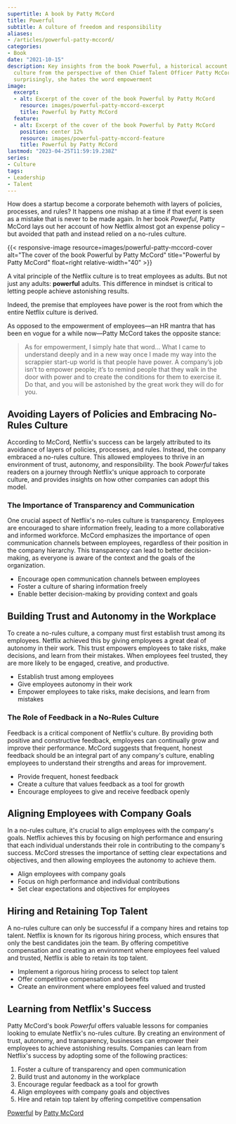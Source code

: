 ```yaml
---
supertitle: A book by Patty McCord
title: Powerful
subtitle: A culture of freedom and responsibility
aliases:
- /articles/powerful-patty-mccord/
categories:
- Book
date: "2021-10-15"
description: Key insights from the book Powerful, a historical account of the Netflix
  culture from the perspective of then Chief Talent Officer Patty McCord. Perhaps
  surprisingly, she hates the word empowerment
image:
  excerpt:
  - alt: Excerpt of the cover of the book Powerful by Patty McCord
    resource: images/powerful-patty-mccord-excerpt
    title: Powerful by Patty McCord
  feature:
  - alt: Excerpt of the cover of the book Powerful by Patty McCord
    position: center 12%
    resource: images/powerful-patty-mccord-feature
    title: Powerful by Patty McCord
lastmod: "2023-04-25T11:59:19.238Z"
series:
- Culture
tags:
- Leadership
- Talent
---
```


How does a startup become a corporate behemoth with layers of policies, processes, and rules? It happens one mishap at a time if that event is seen as a mistake that is never to be made again. In her book *Powerful*, Patty McCord lays out her account of how Netflix almost got an expense policy – but avoided that path and instead relied on a no-rules culture.

{{< responsive-image resource=images/powerful-patty-mccord-cover alt="The cover of the book Powerful by Patty McCord" title="Powerful by Patty McCord" float=right relative-width="40" >}}

A vital principle of the Netflix culture is to treat employees as adults. But not just any adults: **powerful** adults. This difference in mindset is critical to letting people achieve astonishing results. 

Indeed, the premise that employees have power is the root from which the entire Netflix culture is derived.

As opposed to the empowerment of employees—an HR mantra that has been en vogue for a while now—Patty McCord takes the opposite stance:

> As for empowerment, I simply hate that word...
> What I came to understand deeply and in a new way once I made my way into the scrappier start-up world is that people have power. A company’s job isn’t to empower people; it’s to remind people that they walk in the door with power and to create the conditions for them to exercise it. Do that, and you will be astonished by the great work they will do for you.

## Avoiding Layers of Policies and Embracing No-Rules Culture

According to McCord, Netflix's success can be largely attributed to its avoidance of layers of policies, processes, and rules. Instead, the company embraced a no-rules culture. This allowed employees to thrive in an environment of trust, autonomy, and responsibility. The book *Powerful* takes readers on a journey through Netflix's unique approach to corporate culture, and provides insights on how other companies can adopt this model.

### The Importance of Transparency and Communication

One crucial aspect of Netflix's no-rules culture is transparency. Employees are encouraged to share information freely, leading to a more collaborative and informed workforce. McCord emphasizes the importance of open communication channels between employees, regardless of their position in the company hierarchy. This transparency can lead to better decision-making, as everyone is aware of the context and the goals of the organization.

* Encourage open communication channels between employees
* Foster a culture of sharing information freely
* Enable better decision-making by providing context and goals

## Building Trust and Autonomy in the Workplace

To create a no-rules culture, a company must first establish trust among its employees. Netflix achieved this by giving employees a great deal of autonomy in their work. This trust empowers employees to take risks, make decisions, and learn from their mistakes. When employees feel trusted, they are more likely to be engaged, creative, and productive.

* Establish trust among employees
* Give employees autonomy in their work
* Empower employees to take risks, make decisions, and learn from mistakes

### The Role of Feedback in a No-Rules Culture

Feedback is a critical component of Netflix's culture. By providing both positive and constructive feedback, employees can continually grow and improve their performance. McCord suggests that frequent, honest feedback should be an integral part of any company's culture, enabling employees to understand their strengths and areas for improvement.

* Provide frequent, honest feedback
* Create a culture that values feedback as a tool for growth
* Encourage employees to give and receive feedback openly

## Aligning Employees with Company Goals

In a no-rules culture, it's crucial to align employees with the company's goals. Netflix achieves this by focusing on high performance and ensuring that each individual understands their role in contributing to the company's success. McCord stresses the importance of setting clear expectations and objectives, and then allowing employees the autonomy to achieve them.

* Align employees with company goals
* Focus on high performance and individual contributions
* Set clear expectations and objectives for employees

## Hiring and Retaining Top Talent

A no-rules culture can only be successful if a company hires and retains top talent. Netflix is known for its rigorous hiring process, which ensures that only the best candidates join the team. By offering competitive compensation and creating an environment where employees feel valued and trusted, Netflix is able to retain its top talent.

* Implement a rigorous hiring process to select top talent
* Offer competitive compensation and benefits
* Create an environment where employees feel valued and trusted

## Learning from Netflix's Success

Patty McCord's book *Powerful* offers valuable lessons for companies looking to emulate Netflix's no-rules culture. By creating an environment of trust, autonomy, and transparency, businesses can empower their employees to achieve astonishing results. Companies can learn from Netflix's success by adopting some of the following practices:

1. Foster a culture of transparency and open communication
2. Build trust and autonomy in the workplace
3. Encourage regular feedback as a tool for growth
4. Align employees with company goals and objectives
5. Hire and retain top talent by offering competitive compensation

[Powerful](https://www.amazon.com/gp/product/1939714095/ref=as_li_qf_asin_il_tl?ie=UTF8&tag=shzq-20&creative=9325&linkCode=as2&creativeASIN=1939714095&linkId=3ce451cff42bcc42556435240d94dc3c 'Affiliate link to buy the book at Amazon') by [Patty McCord](https://pattymccord.com 'Professional website of Patty McCord')
